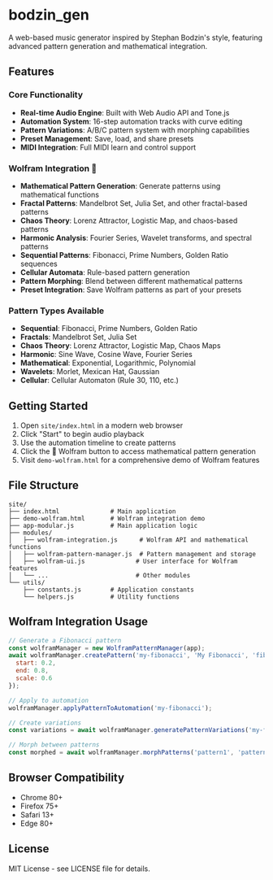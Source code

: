 # bodzin_gen

A web-based music generator inspired by Stephan Bodzin's style, featuring advanced pattern generation and mathematical integration.

## Features

### Core Functionality
- **Real-time Audio Engine**: Built with Web Audio API and Tone.js
- **Automation System**: 16-step automation tracks with curve editing
- **Pattern Variations**: A/B/C pattern system with morphing capabilities
- **Preset Management**: Save, load, and share presets
- **MIDI Integration**: Full MIDI learn and control support

### Wolfram Integration 🧮
- **Mathematical Pattern Generation**: Generate patterns using mathematical functions
- **Fractal Patterns**: Mandelbrot Set, Julia Set, and other fractal-based patterns
- **Chaos Theory**: Lorenz Attractor, Logistic Map, and chaos-based patterns
- **Harmonic Analysis**: Fourier Series, Wavelet transforms, and spectral patterns
- **Sequential Patterns**: Fibonacci, Prime Numbers, Golden Ratio sequences
- **Cellular Automata**: Rule-based pattern generation
- **Pattern Morphing**: Blend between different mathematical patterns
- **Preset Integration**: Save Wolfram patterns as part of your presets

### Pattern Types Available
- **Sequential**: Fibonacci, Prime Numbers, Golden Ratio
- **Fractals**: Mandelbrot Set, Julia Set
- **Chaos Theory**: Lorenz Attractor, Logistic Map, Chaos Maps
- **Harmonic**: Sine Wave, Cosine Wave, Fourier Series
- **Mathematical**: Exponential, Logarithmic, Polynomial
- **Wavelets**: Morlet, Mexican Hat, Gaussian
- **Cellular**: Cellular Automaton (Rule 30, 110, etc.)

## Getting Started

1. Open `site/index.html` in a modern web browser
2. Click "Start" to begin audio playback
3. Use the automation timeline to create patterns
4. Click the 🧮 Wolfram button to access mathematical pattern generation
5. Visit `demo-wolfram.html` for a comprehensive demo of Wolfram features

## File Structure

```
site/
├── index.html              # Main application
├── demo-wolfram.html       # Wolfram integration demo
├── app-modular.js          # Main application logic
├── modules/
│   ├── wolfram-integration.js      # Wolfram API and mathematical functions
│   ├── wolfram-pattern-manager.js  # Pattern management and storage
│   ├── wolfram-ui.js              # User interface for Wolfram features
│   └── ...                        # Other modules
└── utils/
    ├── constants.js        # Application constants
    └── helpers.js          # Utility functions
```

## Wolfram Integration Usage

```javascript
// Generate a Fibonacci pattern
const wolframManager = new WolframPatternManager(app);
await wolframManager.createPattern('my-fibonacci', 'My Fibonacci', 'fibonacci', {
  start: 0.2,
  end: 0.8,
  scale: 0.6
});

// Apply to automation
wolframManager.applyPatternToAutomation('my-fibonacci');

// Create variations
const variations = await wolframManager.generatePatternVariations('my-fibonacci', 3);

// Morph between patterns
const morphed = await wolframManager.morphPatterns('pattern1', 'pattern2', 0.5);
```

## Browser Compatibility

- Chrome 80+
- Firefox 75+
- Safari 13+
- Edge 80+

## License

MIT License - see LICENSE file for details.

